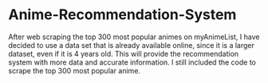 # Anime-Recommendation-System

After web scraping the top 300 most popular animes on myAnimeList, I have decided to use a data set that is already available online, since it is a larger dataset, even if it is 4 years old. This will provide the recommendation system with more data and accurate information. I still included the code to scrape the top 300 most popular anime. 
